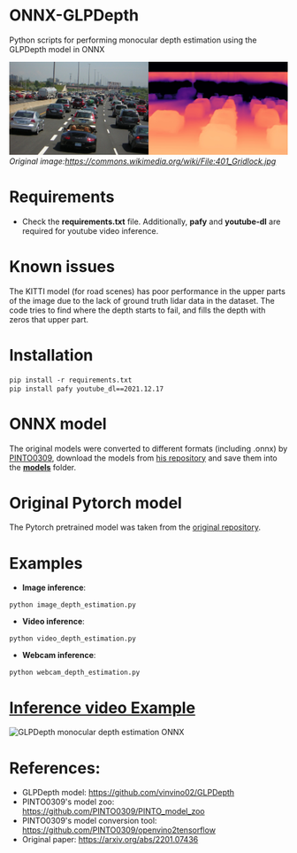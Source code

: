 # ONNX-GLPDepth
Python scripts for performing monocular depth estimation using the GLPDepth model in ONNX

![GLPDepth monocular depth estimation ONNX](https://github.com/ibaiGorordo/ONNX-GLPDepth/blob/main/doc/img/out.jpg)
*Original image:https://commons.wikimedia.org/wiki/File:401_Gridlock.jpg*

# Requirements

 * Check the **requirements.txt** file. Additionally, **pafy** and **youtube-dl** are required for youtube video inference.

# Known issues
The KITTI model (for road scenes) has poor performance in the upper parts of the image due to the lack of ground truth lidar data in the dataset. The code tries to find where the depth starts to fail, and fills the depth with zeros that upper part.
 
# Installation
```
pip install -r requirements.txt
pip install pafy youtube_dl==2021.12.17
```

# ONNX model
The original models were converted to different formats (including .onnx) by [PINTO0309](https://github.com/PINTO0309), download the models from [his repository](https://github.com/PINTO0309/PINTO_model_zoo/tree/main/245_GLPDepth) and save them into the **[models](https://github.com/ibaiGorordo/ONNX-GLPDepth/tree/main/models)** folder. 

# Original Pytorch model
The Pytorch pretrained model was taken from the [original repository](https://github.com/vinvino02/GLPDepth).
 
# Examples

 * **Image inference**:
 
 ```
 python image_depth_estimation.py 
 ```
 
  * **Video inference**:
 
 ```
 python video_depth_estimation.py
 ```
 
 * **Webcam inference**:
 
 ```
 python webcam_depth_estimation.py
 ```
 
# [Inference video Example](https://youtu.be/k5HZ_USROpU) 
 ![GLPDepth monocular depth estimation ONNX](https://github.com/ibaiGorordo/ONNX-GLPDepth/blob/main/doc/img/glpdepth_test.gif)

# References:
* GLPDepth model: https://github.com/vinvino02/GLPDepth
* PINTO0309's model zoo: https://github.com/PINTO0309/PINTO_model_zoo
* PINTO0309's model conversion tool: https://github.com/PINTO0309/openvino2tensorflow
* Original paper: https://arxiv.org/abs/2201.07436
 
